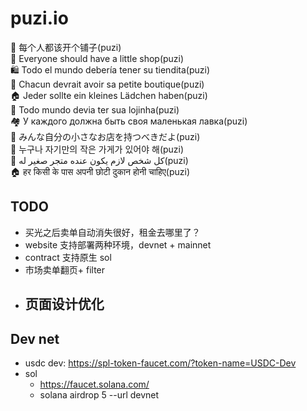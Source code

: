 # puzi.io
🏮 每个人都该开个铺子(puzi)  
🏪 Everyone should have a little shop(puzi)  
🛍 Todo el mundo debería tener su tiendita(puzi)  
🏬 Chacun devrait avoir sa petite boutique(puzi)  
🏠 Jeder sollte ein kleines Lädchen haben(puzi)  
🏡 Todo mundo devia ter sua lojinha(puzi)  
🏘 У каждого должна быть своя маленькая лавка(puzi)  
🏯 みんな自分の小さなお店を持つべきだよ(puzi)  
🏪 누구나 자기만의 작은 가게가 있어야 해(puzi)  
🏬 كل شخص لازم يكون عنده متجر صغير له(puzi)  
🏠 हर किसी के पास अपनी छोटी दुकान होनी चाहिए(puzi)  



## TODO
- 买光之后卖单自动消失很好，租金去哪里了？
- website 支持部署两种环境，devnet + mainnet
- contract 支持原生 sol
- 市场卖单翻页+ filter
- 页面设计优化
  - 

## Dev net 

- usdc dev: https://spl-token-faucet.com/?token-name=USDC-Dev
- sol
  - https://faucet.solana.com/
  - solana airdrop 5 --url devnet
